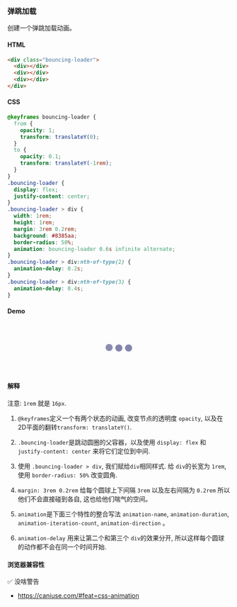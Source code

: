 ### 弹跳加载

创建一个弹跳加载动画。

#### HTML

```html
<div class="bouncing-loader">
  <div></div>
  <div></div>
  <div></div>
</div>
```

#### CSS

```css
@keyframes bouncing-loader {
  from {
    opacity: 1;
    transform: translateY(0);
  }
  to {
    opacity: 0.1;
    transform: translateY(-1rem);
  }
}
.bouncing-loader {
  display: flex;
  justify-content: center;
}
.bouncing-loader > div {
  width: 1rem;
  height: 1rem;
  margin: 3rem 0.2rem;
  background: #8385aa;
  border-radius: 50%;
  animation: bouncing-loader 0.6s infinite alternate;
}
.bouncing-loader > div:nth-of-type(2) {
  animation-delay: 0.2s;
}
.bouncing-loader > div:nth-of-type(3) {
  animation-delay: 0.4s;
}
```

#### Demo

<div class="snippet-demo">
  <div class="snippet-demo__bouncing-loader">
  	<div></div>
    <div></div>
    <div></div>
  </div>
</div>

<style>
@keyframes bouncing-loader {
  from {
    opacity: 1;
    transform: translateY(0);
  }
  to {
    opacity: 0.1;
    transform: translateY(-1rem);
  }
}
.snippet-demo__bouncing-loader {
  display: flex;
  justify-content: center;
}
.snippet-demo__bouncing-loader > div {
  width: 1rem;
  height: 1rem;
  margin: 3rem 0.2rem;
  background: #8385aa;
  border-radius: 50%;
  animation: bouncing-loader 0.6s infinite alternate;
}
.snippet-demo__bouncing-loader > div:nth-child(2) {
  animation-delay: 0.2s;
}
.snippet-demo__bouncing-loader > div:nth-child(3) {
  animation-delay: 0.4s;
}
</style>

#### 解释

注意: `1rem` 就是 `16px`.

1. `@keyframes`定义一个有两个状态的动画, 改变节点的透明度 `opacity`, 以及在2D平面的翻转`transform: translateY()`.

2. `.bouncing-loader`是跳动圆圈的父容器，以及使用 `display: flex`
   和 `justify-content: center` 来将它们定位到中间.

3. 使用 `.bouncing-loader > div`, 我们赋给`div`相同样式. 给 `div`的长宽为 `1rem`, 使用 `border-radius: 50%` 改变圆角.

4. `margin: 3rem 0.2rem` 给每个圆球上下间隔 `3rem` 以及左右间隔为 `0.2rem` 所以他们不会直接碰到各自, 这也给他们喘气的空间。

5. `animation`是下面三个特性的整合写法 `animation-name`, `animation-duration`, `animation-iteration-count`, `animation-direction` 。

6. `animation-delay` 用来让第二个和第三个 `div`的效果分开, 所以这样每个圆球的动作都不会在同一个时间开始.

#### 浏览器兼容性

<span class="snippet__support-note">✅ 没啥警告</span>

* https://caniuse.com/#feat=css-animation

<!-- tags: animation -->
